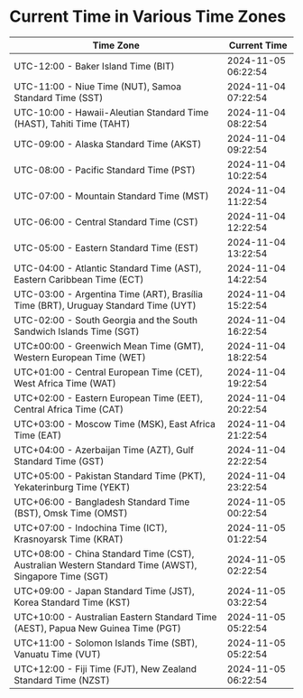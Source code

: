 # Current Time in Various Time Zones

| Time Zone | Current Time |
|-----------|--------------|
| UTC-12:00 - Baker Island Time (BIT) | 2024-11-05 06:22:54 |
| UTC-11:00 - Niue Time (NUT), Samoa Standard Time (SST) | 2024-11-04 07:22:54 |
| UTC-10:00 - Hawaii-Aleutian Standard Time (HAST), Tahiti Time (TAHT) | 2024-11-04 08:22:54 |
| UTC-09:00 - Alaska Standard Time (AKST) | 2024-11-04 09:22:54 |
| UTC-08:00 - Pacific Standard Time (PST) | 2024-11-04 10:22:54 |
| UTC-07:00 - Mountain Standard Time (MST) | 2024-11-04 11:22:54 |
| UTC-06:00 - Central Standard Time (CST) | 2024-11-04 12:22:54 |
| UTC-05:00 - Eastern Standard Time (EST) | 2024-11-04 13:22:54 |
| UTC-04:00 - Atlantic Standard Time (AST), Eastern Caribbean Time (ECT) | 2024-11-04 14:22:54 |
| UTC-03:00 - Argentina Time (ART), Brasília Time (BRT), Uruguay Standard Time (UYT) | 2024-11-04 15:22:54 |
| UTC-02:00 - South Georgia and the South Sandwich Islands Time (SGT) | 2024-11-04 16:22:54 |
| UTC±00:00 - Greenwich Mean Time (GMT), Western European Time (WET) | 2024-11-04 18:22:54 |
| UTC+01:00 - Central European Time (CET), West Africa Time (WAT) | 2024-11-04 19:22:54 |
| UTC+02:00 - Eastern European Time (EET), Central Africa Time (CAT) | 2024-11-04 20:22:54 |
| UTC+03:00 - Moscow Time (MSK), East Africa Time (EAT) | 2024-11-04 21:22:54 |
| UTC+04:00 - Azerbaijan Time (AZT), Gulf Standard Time (GST) | 2024-11-04 22:22:54 |
| UTC+05:00 - Pakistan Standard Time (PKT), Yekaterinburg Time (YEKT) | 2024-11-04 23:22:54 |
| UTC+06:00 - Bangladesh Standard Time (BST), Omsk Time (OMST) | 2024-11-05 00:22:54 |
| UTC+07:00 - Indochina Time (ICT), Krasnoyarsk Time (KRAT) | 2024-11-05 01:22:54 |
| UTC+08:00 - China Standard Time (CST), Australian Western Standard Time (AWST), Singapore Time (SGT) | 2024-11-05 02:22:54 |
| UTC+09:00 - Japan Standard Time (JST), Korea Standard Time (KST) | 2024-11-05 03:22:54 |
| UTC+10:00 - Australian Eastern Standard Time (AEST), Papua New Guinea Time (PGT) | 2024-11-05 05:22:54 |
| UTC+11:00 - Solomon Islands Time (SBT), Vanuatu Time (VUT) | 2024-11-05 05:22:54 |
| UTC+12:00 - Fiji Time (FJT), New Zealand Standard Time (NZST) | 2024-11-05 06:22:54 |
